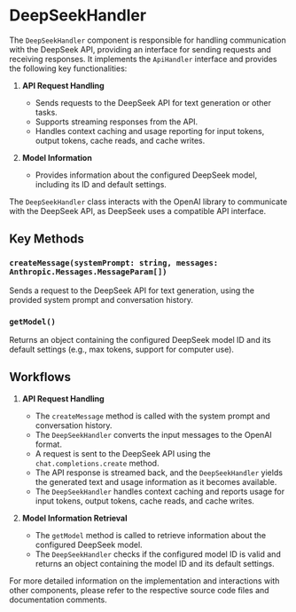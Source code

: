 # DeepSeekHandler

The `DeepSeekHandler` component is responsible for handling communication with the DeepSeek API, providing an interface for sending requests and receiving responses. It implements the `ApiHandler` interface and provides the following key functionalities:

1. **API Request Handling**
   - Sends requests to the DeepSeek API for text generation or other tasks.
   - Supports streaming responses from the API.
   - Handles context caching and usage reporting for input tokens, output tokens, cache reads, and cache writes.

2. **Model Information**
   - Provides information about the configured DeepSeek model, including its ID and default settings.

The `DeepSeekHandler` class interacts with the OpenAI library to communicate with the DeepSeek API, as DeepSeek uses a compatible API interface.

## Key Methods

### `createMessage(systemPrompt: string, messages: Anthropic.Messages.MessageParam[])`
Sends a request to the DeepSeek API for text generation, using the provided system prompt and conversation history.

### `getModel()`
Returns an object containing the configured DeepSeek model ID and its default settings (e.g., max tokens, support for computer use).

## Workflows

1. **API Request Handling**
   - The `createMessage` method is called with the system prompt and conversation history.
   - The `DeepSeekHandler` converts the input messages to the OpenAI format.
   - A request is sent to the DeepSeek API using the `chat.completions.create` method.
   - The API response is streamed back, and the `DeepSeekHandler` yields the generated text and usage information as it becomes available.
   - The `DeepSeekHandler` handles context caching and reports usage for input tokens, output tokens, cache reads, and cache writes.

2. **Model Information Retrieval**
   - The `getModel` method is called to retrieve information about the configured DeepSeek model.
   - The `DeepSeekHandler` checks if the configured model ID is valid and returns an object containing the model ID and its default settings.

For more detailed information on the implementation and interactions with other components, please refer to the respective source code files and documentation comments.
